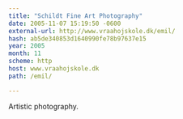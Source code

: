 ```yaml
---
title: "Schildt Fine Art Photography"
date: 2005-11-07 15:19:50 -0600
external-url: http://www.vraahojskole.dk/emil/
hash: ab5de340853d1640990fe78b97637e15
year: 2005
month: 11
scheme: http
host: www.vraahojskole.dk
path: /emil/

---
```


Artistic photography.

